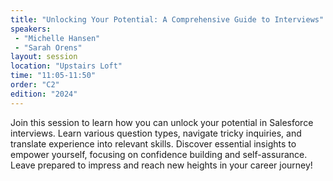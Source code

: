 ```yaml
---
title: "Unlocking Your Potential: A Comprehensive Guide to Interviews"
speakers:
 - "Michelle Hansen"
 - "Sarah Orens"
layout: session
location: "Upstairs Loft"
time: "11:05-11:50"
order: "C2"
edition: "2024"
---
```


Join this session to learn how you can unlock your potential in Salesforce interviews. Learn various question types, navigate tricky inquiries, and translate experience into relevant skills. Discover essential insights to empower yourself, focusing on confidence building and self-assurance. Leave prepared to impress and reach new heights in your career journey! 